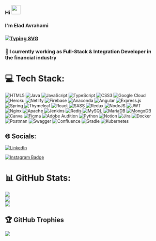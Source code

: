 <!-- https://developer.mozilla.org/en-US/docs/Web/JavaScript/Reference/Statements/try...catch#conditional_catch-blocks -->

<span></span> 
###  Hi <img src="https://user-images.githubusercontent.com/42378118/110234147-e3259600-7f4e-11eb-95be-0c4047144dea.gif" width="30">
### I'm Elad Avrahami
### [![Typing SVG](https://readme-typing-svg.herokuapp.com?color=010405&size=26&center=true&vCenter=true&height=30&lines=Full+Stack+Developer;Java+developer;+React+Developer+;+Node.js+Developer;Web+Developer)](https://git.io/typing-svg) 
   <!--<img src="https://media.giphy.com/media/SWoSkN6DxTszqIKEqv/giphy.gif" alt="Coder GIF" width="200">-->
   
   ### 💼 I currently working as Full-Stack & Integration Developer in the financial industry
   
   # 💻 Tech Stack:
![HTML5](https://img.shields.io/badge/html5-%23E34F26.svg?style=flat&logo=html5&logoColor=white) ![Java](https://img.shields.io/badge/java-%23ED8B00.svg?style=flat&logo=java&logoColor=white) ![JavaScript](https://img.shields.io/badge/javascript-%23323330.svg?style=flat&logo=javascript&logoColor=%23F7DF1E) ![TypeScript](https://img.shields.io/badge/typescript-%23007ACC.svg?style=flat&logo=typescript&logoColor=white) ![CSS3](https://img.shields.io/badge/css3-%231572B6.svg?style=flat&logo=css3&logoColor=white) <!--![AWS](https://img.shields.io/badge/AWS-%23FF9900.svg?style=flat&logo=amazon-aws&logoColor=white)--> ![Google Cloud](https://img.shields.io/badge/Google%20Cloud-%234285F4.svg?style=flat&logo=google-cloud&logoColor=white) ![Heroku](https://img.shields.io/badge/heroku-%23430098.svg?style=flat&logo=heroku&logoColor=white) ![Netlify](https://img.shields.io/badge/netlify-%23000000.svg?style=flat&logo=netlify&logoColor=#00C7B7) ![Firebase](https://img.shields.io/badge/firebase-%23039BE5.svg?style=flat&logo=firebase) ![Anaconda](https://img.shields.io/badge/Anaconda-%2344A833.svg?style=flat&logo=anaconda&logoColor=white) ![Angular](https://img.shields.io/badge/angular-%23DD0031.svg?style=flat&logo=angular&logoColor=white) ![Express.js](https://img.shields.io/badge/express.js-%23404d59.svg?style=flat&logo=express&logoColor=%2361DAFB) ![Spring](https://img.shields.io/badge/spring-%236DB33F.svg?style=flat&logo=spring&logoColor=white) ![Thymeleaf](https://img.shields.io/badge/Thymeleaf-%23005C0F.svg?style=flat&logo=Thymeleaf&logoColor=white) ![React](https://img.shields.io/badge/react-%2320232a.svg?style=flat&logo=react&logoColor=%2361DAFB) ![SASS](https://img.shields.io/badge/SASS-hotpink.svg?style=flat&logo=SASS&logoColor=white) ![Redux](https://img.shields.io/badge/redux-%23593d88.svg?style=flat&logo=redux&logoColor=white) ![NodeJS](https://img.shields.io/badge/node.js-6DA55F?style=flat&logo=node.js&logoColor=white) ![JWT](https://img.shields.io/badge/JWT-black?style=flat&logo=JSON%20web%20tokens) ![Nginx](https://img.shields.io/badge/nginx-%23009639.svg?style=flat&logo=nginx&logoColor=white) ![Apache](https://img.shields.io/badge/apache-%23D42029.svg?style=flat&logo=apache&logoColor=white) ![Jenkins](https://img.shields.io/badge/jenkins-%232C5263.svg?style=flat&logo=jenkins&logoColor=white) ![Redis](https://img.shields.io/badge/redis-%23DD0031.svg?style=flat&logo=redis&logoColor=white) ![MySQL](https://img.shields.io/badge/mysql-%2300f.svg?style=flat&logo=mysql&logoColor=white) ![MariaDB](https://img.shields.io/badge/MariaDB-003545?style=flat&logo=mariadb&logoColor=white) ![MongoDB](https://img.shields.io/badge/MongoDB-%234ea94b.svg?style=flat&logo=mongodb&logoColor=white) ![Canva](https://img.shields.io/badge/Canva-%2300C4CC.svg?style=flat&logo=Canva&logoColor=white) 	![Figma](https://img.shields.io/badge/figma-%23F24E1E.svg?style=flat&logo=figma&logoColor=white) ![Adobe Audition](https://img.shields.io/badge/Adobe%20Audition-9999FF.svg?style=flat&logo=Adobe%20Audition&logoColor=white) ![Python](https://img.shields.io/badge/python-3670A0?style=flat&logo=python&logoColor=ffdd54) ![Notion](https://img.shields.io/badge/Notion-%23000000.svg?style=flat&logo=notion&logoColor=white) ![Jira](https://img.shields.io/badge/jira-%230A0FFF.svg?style=flat&logo=jira&logoColor=white) ![Docker](https://img.shields.io/badge/docker-%230db7ed.svg?style=flat&logo=docker&logoColor=white) ![Postman](https://img.shields.io/badge/Postman-FF6C37?style=flat&logo=postman&logoColor=white) ![Swagger](https://img.shields.io/badge/-Swagger-%23Clojure?style=flat&logo=swagger&logoColor=white) ![Confluence](https://img.shields.io/badge/confluence-%23172BF4.svg?style=flat&logo=confluence&logoColor=white) ![Gradle](https://img.shields.io/badge/Gradle-02303A.svg?style=flat&logo=Gradle&logoColor=white) ![Kubernetes](https://img.shields.io/badge/kubernetes-%23326ce5.svg?style=flat&logo=kubernetes&logoColor=white)

<!--
## :hammer_and_wrench: Technologies and Tools I use:
![HTML5](https://img.shields.io/badge/-HTML5-%23E44D27?style=flat-square&logo=html5&logoColor=ffffff)
![CSS3](https://img.shields.io/badge/-CSS3-%231572B6?style=flat-square&logo=css3)
![JavaScript](https://img.shields.io/badge/-JavaScript-%23F7DF1C?style=flat-square&logo=javascript&logoColor=000000&labelColor=%23F7DF1C&color=%23FFCE5A)
![TypeScript](https://img.shields.io/badge/-TypeScript-007ACC?style=flat-square&logo=typescript&logoColor=white)
 <img alt="Nodejs" src="https://img.shields.io/badge/-Nodejs-43853d?style=flat-square&logo=Node.js&logoColor=white" />
![React](https://img.shields.io/badge/-React-%23282C34?style=flat-square&logo=react)
<img alt="redux" src="https://img.shields.io/badge/-Redux-764ABC?style=flat-square&logo=redux&logoColor=white" />
<img src="https://raw.githubusercontent.com/devicons/devicon/master/icons/bootstrap/bootstrap-plain.svg" alt="bootstrap" width="20" height="20" />
<img alt="npm" src="https://img.shields.io/badge/-NPM-CB3837?style=flat-square&logo=npm&logoColor=white" />
<img alt="Heroku" src="https://img.shields.io/badge/-Heroku-430098?style=flat-square&logo=heroku&logoColor=white" />
 <img alt="Docker" src="https://img.shields.io/badge/-Docker-46a2f1?style=flat-square&logo=docker&logoColor=white" /></br>
 <img src="https://raw.githubusercontent.com/devicons/devicon/master/icons/java/java-original-wordmark.svg" alt="java" width="25" height="25" />
 <img src="https://www.vectorlogo.zone/logos/springio/springio-icon.svg" alt="spring" width="30" height="30" />
 <img src="https://www.vectorlogo.zone/logos/getpostman/getpostman-icon.svg" alt="postman" width="25" height="25"/>
 <img src="https://raw.githubusercontent.com/devicons/devicon/master/icons/mysql/mysql-original-wordmark.svg" alt="mysql" width="30" height="30" />
 <img src="https://www.vectorlogo.zone/logos/git-scm/git-scm-icon.svg" alt="git" width="25" height="25"/>
 <img src="https://jenkins.io/sites/default/files/jenkins_logo.png" width="85" height="30"/>
 <img src="https://github.com/kubernetes/kubernetes/raw/master/logo/logo.png" width="35" height="30">
 <img src="https://avatars.githubusercontent.com/u/45120?s=200&v=4" width="35" height="30">
 <img src="https://avatars.githubusercontent.com/u/1529926?s=200&v=4" width="35" height="30">
<img src="https://expressjs.com/images/express-facebook-share.png" width="75" height="25">
 <img src="https://miro.medium.com/max/300/1*iHB6hDMaW48VjTbsjyhbzg.png" width="30" height="25">
 <img src="https://upload.wikimedia.org/wikipedia/commons/e/e8/Splunk-Logo.jpg" alt="" width="60" height="25"> 
  <img src="https://icon-library.com/images/icon-linux/icon-linux-11.jpg" alt="" width="40" height="30">
 
 <br/>
-->
## 🌐 Socials:
<a href="https://www.linkedin.com/in/elad-avrahami81" target="blank"><img alt="LinkedIn" src="https://img.shields.io/badge/linkedin-%230077B5.svg?&style=for-the-badge&logo=linkedin&logoColor=white" /></a>

[![Instagram Badge](https://img.shields.io/badge/-@elad.avrahami-broun?style=flat&logo=instagram&logoColor=white&link=https://www.instagram.com/elad.avrahami/)](https://www.instagram.com/elad.avrahami/)




# 📊 GitHub Stats:
![](https://github-readme-stats.vercel.app/api?username=eladavrahami&theme=dark&hide_border=false&include_all_commits=false&count_private=false)<br/>
![](https://github-readme-streak-stats.herokuapp.com/?user=eladavrahami&theme=dark&hide_border=false)<br/>
![](https://github-readme-stats.vercel.app/api/top-langs/?username=eladavrahami&theme=dark&hide_border=false&include_all_commits=false&count_private=false&layout=compact)


## 🏆 GitHub Trophies
![](https://github-profile-trophy.vercel.app/?username=eladavrahami&theme=radical&no-frame=false&no-bg=true&margin-w=6)

































<!-- https://opensource.guide/metrics/ -->

<!-- git in intelliji https://www.youtube.com/watch?v=4ukhZvOmAtk  -->


<!--
 Working with your repository:

*******I just want to clone this repository*******
If you want to simply clone this empty repository then run this command in your terminal.

git clone ssh://git@git.blabla.bla:7999/m10105fk/bla.git

******* when My code is ready to be pushed ! *******
If you already have code ready to be pushed to this repository then run this in your terminal.

cd existing-project
git init
git add --all
git commit -m "Initial Commit"
git remote add origin ssh://git@git.blabla:8080/m10105hi/bla.git
git push -u origin HEAD:master 

*****My code is already tracked by Git******
If your code is already tracked by Git then set this repository as your "origin" to push to.

cd existing-project
git remote set-url origin ssh://git@git.devops.poalim.bank:7999/m10105hi/bla.git
git push -u origin --all
git push origin --tags
-->
<!-- [[https://www.youtube.com/watch?v=6rGMvws--kk](https://www.youtube.com/c/MarcoBehler/search?query=Git%20for%20the%20scared)](https://www.youtube.com/c/MarcoBehler/search?query=git%20for%20the%20scared)  intellji+git -->
<!-- https://www.youtube.com/watch?v=CWiwpvpCrro Implementing login with Facebook and Github from scratch - Java Brains  -->
<!-- https://docs.github.com/en/issues/tracking-your-work-with-issues/assigning-issues-and-pull-requests-to-other-github-users להוסיף לקוד של אחרים  -->
